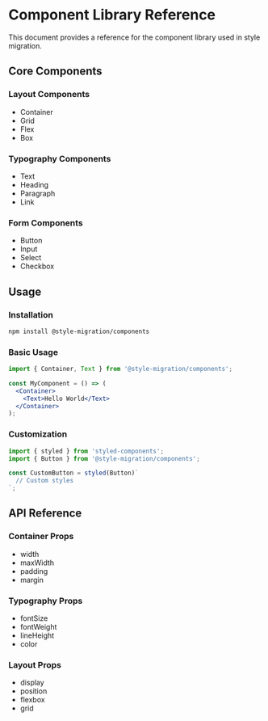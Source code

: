 # Component Library Reference

This document provides a reference for the component library used in style migration.

## Core Components

### Layout Components
- Container
- Grid
- Flex
- Box

### Typography Components
- Text
- Heading
- Paragraph
- Link

### Form Components
- Button
- Input
- Select
- Checkbox

## Usage

### Installation
```bash
npm install @style-migration/components
```

### Basic Usage
```jsx
import { Container, Text } from '@style-migration/components';

const MyComponent = () => (
  <Container>
    <Text>Hello World</Text>
  </Container>
);
```

### Customization
```jsx
import { styled } from 'styled-components';
import { Button } from '@style-migration/components';

const CustomButton = styled(Button)`
  // Custom styles
`;
```

## API Reference

### Container Props
- width
- maxWidth
- padding
- margin

### Typography Props
- fontSize
- fontWeight
- lineHeight
- color

### Layout Props
- display
- position
- flexbox
- grid 